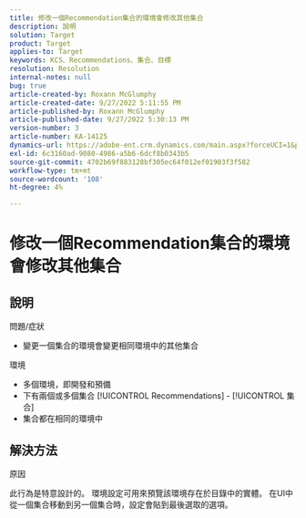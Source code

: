 ```yaml
---
title: 修改一個Recommendation集合的環境會修改其他集合
description: 說明
solution: Target
product: Target
applies-to: Target
keywords: KCS、Recommendations、集合、目標
resolution: Resolution
internal-notes: null
bug: true
article-created-by: Roxann McGlumphy
article-created-date: 9/27/2022 5:11:55 PM
article-published-by: Roxann McGlumphy
article-published-date: 9/27/2022 5:30:13 PM
version-number: 3
article-number: KA-14125
dynamics-url: https://adobe-ent.crm.dynamics.com/main.aspx?forceUCI=1&pagetype=entityrecord&etn=knowledgearticle&id=0196a277-873e-ed11-9db1-00224808613b
exl-id: 6c3160ad-9080-4986-a5b6-6dcf8b0343b5
source-git-commit: 4702b69f883128bf305ec64f012ef01903f3f582
workflow-type: tm+mt
source-wordcount: '108'
ht-degree: 4%

---
```


# 修改一個Recommendation集合的環境會修改其他集合

## 說明

問題/症狀<br>
- 變更一個集合的環境會變更相同環境中的其他集合



環境
- 多個環境，即開發和預備
- 下有兩個或多個集合 [!UICONTROL Recommendations] - [!UICONTROL 集合]
- 集合都在相同的環境中



## 解決方法


原因

此行為是特意設計的。 環境設定可用來預覽該環境存在於目錄中的實體。 在UI中從一個集合移動到另一個集合時，設定會貼到最後選取的選項。
